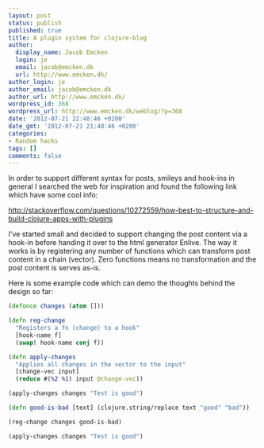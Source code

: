 ```yaml
---
layout: post
status: publish
published: true
title: A plugin system for clojure-blog
author:
  display_name: Jacob Emcken
  login: je
  email: jacob@emcken.dk
  url: http://www.emcken.dk/
author_login: je
author_email: jacob@emcken.dk
author_url: http://www.emcken.dk/
wordpress_id: 368
wordpress_url: http://www.emcken.dk/weblog/?p=368
date: '2012-07-21 22:48:46 +0200'
date_gmt: '2012-07-21 21:48:46 +0200'
categories:
- Random hacks
tags: []
comments: false
---
```

In order to support different syntax for posts, smileys and hook-ins in general I searched the web for inspiration and found the following link which have some cool info:

http://stackoverflow.com/questions/10272559/how-best-to-structure-and-build-clojure-apps-with-plugins

I've started small and decided to support changing the post content via a hook-in before handing it over to the html generator Enlive. The way it works is by registering any number of functions which can transform post content in a chain (vector).
Zero functions means no transformation and the post content is serves as-is.

Here is some example code which can demo the thoughts behind the design so far:


``` clojure
(defonce changes (atom []))

(defn reg-change
  "Registers a fn (change) to a hook"
  [hook-name f]
  (swap! hook-name conj f))

(defn apply-changes
  "Applies all changes in the vector to the input"
  [change-vec input]
  (reduce #(%2 %1) input @change-vec))

(apply-changes changes "Test is good")

(defn good-is-bad [text] (clojure.string/replace text "good" "bad"))

(reg-change changes good-is-bad)

(apply-changes changes "Test is good")
```
